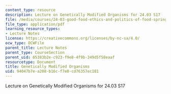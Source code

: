 ```yaml
---
content_type: resource
description: Lecture on Genetically Modified Organisms for 24.03 S17
file: /media/courses/24-03-good-food-ethics-and-politics-of-food-spring-2017/94047b7ea208b16cf7e0cd76357ec181_MIT24_03S17_lec24.pdf
file_type: application/pdf
learning_resource_types:
- Lecture Notes
license: https://creativecommons.org/licenses/by-nc-sa/4.0/
ocw_type: OCWFile
parent_title: Lecture Notes
parent_type: CourseSection
parent_uid: 65383b2e-c923-f9e8-4f9b-349d5f58eaaf
resourcetype: Document
title: Genetically Modified Organisms
uid: 94047b7e-a208-b16c-f7e0-cd76357ec181
---
```

Lecture on Genetically Modified Organisms for 24.03 S17